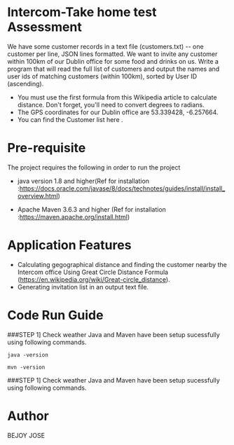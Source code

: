 # Intercom-Take home test Assessment

We have some customer records in a text file (customers.txt) -- one customer per line, JSON lines formatted. We want to invite any customer within 100km of our Dublin office for some food and drinks on us. Write a program that will read the full list of customers and output the names and user ids of matching customers (within 100km), sorted by User ID (ascending).

* You must use the first formula from this Wikipedia article to calculate distance. Don't forget, you'll need to convert degrees to radians.
* The GPS coordinates for our Dublin office are 53.339428, -6.257664.
* You can find the Customer list here .

# Pre-requisite
The project requires the following in order to run the project
* java version 1.8 and higher(Ref for installation :https://docs.oracle.com/javase/8/docs/technotes/guides/install/install_overview.html)

* Apache Maven 3.6.3 and higher (Ref for installation :https://maven.apache.org/install.html)

# Application Features
* Calculating gegographical distance and finding the customer nearby the Intercom office Using Great Circle Distance Formula
(https://en.wikipedia.org/wiki/Great-circle_distance).
* Generating invitation list in an output text file.

# Code Run Guide
###STEP 1] Check weather Java and Maven have been setup sucessfully using following commands.
```
java -version
```
```
mvn -version
```
###STEP 1] Check weather Java and Maven have been setup sucessfully using following commands.

# Author
BEJOY JOSE
